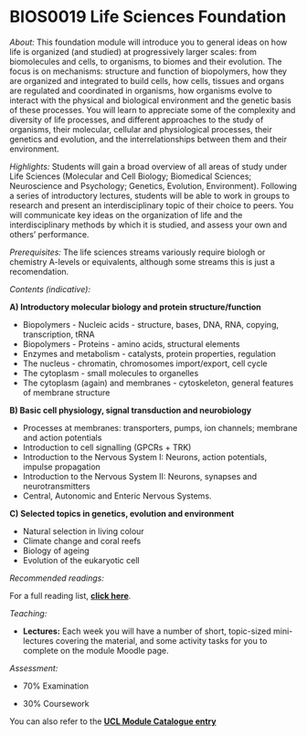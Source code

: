 # BIOS0019 Life Sciences Foundation

*About:*
This foundation module will introduce you to general ideas on how life is organized (and studied) at progressively larger scales: from biomolecules and cells, to organisms, to biomes and their evolution. The focus is on mechanisms: structure and function of biopolymers, how they are organized and integrated to build cells, how cells, tissues and organs are regulated and coordinated in organisms, how organisms evolve to interact with the physical and biological environment and the genetic basis of these processes. You will learn to appreciate some of the complexity and diversity of life processes, and different approaches to the study of organisms, their molecular, cellular and physiological processes, their genetics and evolution, and the interrelationships between them and their environment. 

*Highlights:*
Students will gain a broad overview of all areas of study under Life Sciences (Molecular and Cell Biology; Biomedical Sciences; Neuroscience and Psychology; Genetics, Evolution, Environment). Following a series of introductory lectures, students will be able to work in groups to research and present an interdisciplinary topic of their choice to peers. You will communicate key ideas on the organization of life and the interdisciplinary methods by which it is studied, and assess your own and others’ performance. 

*Prerequisites:*
The life sciences streams variously require biologh or chemistry A-levels or equivalents, although some streams this is just a recomendation.

*Contents (indicative):*

**A) Introductory molecular biology and protein structure/function**

- Biopolymers - Nucleic acids - structure, bases, DNA, RNA, copying, transcription, tRNA
- Biopolymers - Proteins - amino acids, structural elements
- Enzymes and metabolism - catalysts, protein properties, regulation
- The nucleus - chromatin, chromosomes import/export, cell cycle
- The cytoplasm - small molecules to organelles
- The cytoplasm (again) and membranes - cytoskeleton, general features of membrane structure

**B) Basic cell physiology, signal transduction and neurobiology**

- Processes at membranes: transporters, pumps, ion channels; membrane and action potentials
- Introduction to cell signalling (GPCRs + TRK)
- Introduction to the Nervous System I: Neurons, action potentials, impulse propagation
- Introduction to the Nervous System II: Neurons, synapses and neurotransmitters
- Central, Autonomic and Enteric Nervous Systems.

**C) Selected topics in genetics, evolution and environment**

- Natural selection in living colour
- Climate change and coral reefs
- Biology of ageing
- Evolution of the eukaryotic cell

*Recommended readings:*

For a full reading list, **[click here](https://rl.talis.com/3/ucl/lists/869FF357-4CEA-6D46-52AD-DFE2F31B383E.html?lang=en)**.

*Teaching:*

- **Lectures:** Each week you will have a number of short, topic-sized mini-lectures covering the material, and some activity tasks for you to complete on the module Moodle page. 

*Assessment:*

- 70% Examination

- 30% Coursework

You can also refer to the **[UCL Module Catalogue entry](https://www.ucl.ac.uk/module-catalogue/modules/chemical-foundations/CHEM0005)**